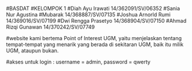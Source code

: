 #BASDAT
#KELOMPOK 1
#Diah Ayu Irawati	  14/362091/SV/06352
#Sania Nur Agustina	
#Mubarak             14/368887/SV/07135
#Joshua Arnorld Rumi	14/369016/SV/07199
#Dwi Rengga Prasetyo	14/368904/SV/07150
#Ahmad Rizqi Gunawan	14/370242/SV/07749

#website kami bertema Point of Interest UGM, yaitu menjelaskan tentang tempat-tempat yang menarik yang berada di sekitaran UGM, baik itu milik UGM, ataupun bukan.

#akses untuk login : username = admin, password = qwerty
